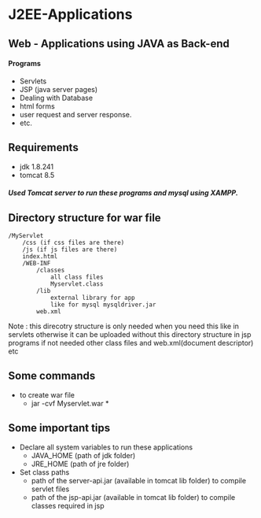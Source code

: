 # J2EE-Applications
## Web - Applications using JAVA as Back-end
#### Programs 
* Servlets
* JSP (java server pages)
* Dealing with Database
* html forms
* user request and server response.
* etc.
## Requirements
* jdk 1.8.241
* tomcat 8.5
    
##### Used Tomcat server to run these programs and mysql using XAMPP.

## Directory structure for war file
```
/MyServlet
    /css (if css files are there)
    /js (if js files are there)
    index.html
    /WEB-INF
        /classes
            all class files
            Myservlet.class
        /lib
            external library for app
            like for mysql mysqldriver.jar
        web.xml
```
Note : this direcotry structure is only needed when you need this like in servlets otherwise it can be uploaded without this directory structure in jsp programs if not needed other class files and web.xml(document descriptor) etc

## Some commands
* to create war file
    * jar -cvf Myservlet.war *
    
    
## Some important tips
* Declare all system variables to run these applications
    * JAVA_HOME (path of jdk folder)
    * JRE_HOME  (path of jre folder)
* Set class paths
    * path of the server-api.jar (available in tomcat lib folder) to compile servlet files
    * path of the jsp-api.jar (available in tomcat lib folder) to compile classes required in jsp
    
